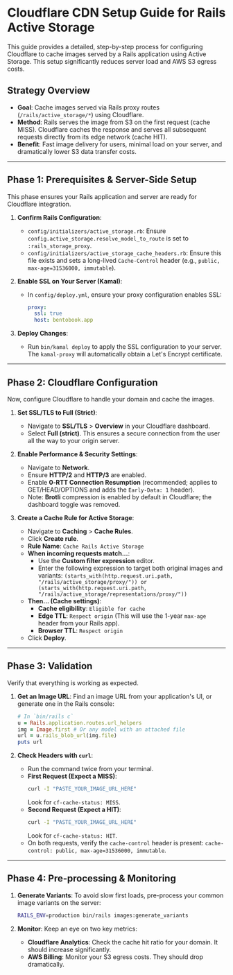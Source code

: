 # Cloudflare CDN Setup Guide for Rails Active Storage

This guide provides a detailed, step-by-step process for configuring Cloudflare to cache images served by a Rails application using Active Storage. This setup significantly reduces server load and AWS S3 egress costs.

## Strategy Overview

-   **Goal**: Cache images served via Rails proxy routes (`/rails/active_storage/*`) using Cloudflare.
-   **Method**: Rails serves the image from S3 on the first request (cache MISS). Cloudflare caches the response and serves all subsequent requests directly from its edge network (cache HIT).
-   **Benefit**: Fast image delivery for users, minimal load on your server, and dramatically lower S3 data transfer costs.

---

## Phase 1: Prerequisites & Server-Side Setup

This phase ensures your Rails application and server are ready for Cloudflare integration.

1.  **Confirm Rails Configuration**:
    -   `config/initializers/active_storage.rb`: Ensure `config.active_storage.resolve_model_to_route` is set to `:rails_storage_proxy`.
    -   `config/initializers/active_storage_cache_headers.rb`: Ensure this file exists and sets a long-lived `Cache-Control` header (e.g., `public, max-age=31536000, immutable`).

2.  **Enable SSL on Your Server (Kamal)**:
    -   In `config/deploy.yml`, ensure your proxy configuration enables SSL:
        ```yaml
        proxy:
          ssl: true
          host: bentobook.app
        ```

3.  **Deploy Changes**:
    -   Run `bin/kamal deploy` to apply the SSL configuration to your server. The `kamal-proxy` will automatically obtain a Let's Encrypt certificate.

---

## Phase 2: Cloudflare Configuration

Now, configure Cloudflare to handle your domain and cache the images.

1.  **Set SSL/TLS to Full (Strict)**:
    -   Navigate to **SSL/TLS** > **Overview** in your Cloudflare dashboard.
    -   Select **Full (strict)**. This ensures a secure connection from the user all the way to your origin server.

2.  **Enable Performance & Security Settings**:
    -   Navigate to **Network**.
    -   Ensure **HTTP/2** and **HTTP/3** are enabled.
    -   Enable **0‑RTT Connection Resumption** (recommended; applies to GET/HEAD/OPTIONS and adds the `Early-Data: 1` header).
    -   Note: **Brotli** compression is enabled by default in Cloudflare; the dashboard toggle was removed.

3.  **Create a Cache Rule for Active Storage**:
    -   Navigate to **Caching** > **Cache Rules**.
    -   Click **Create rule**.
    -   **Rule Name**: `Cache Rails Active Storage`
    -   **When incoming requests match...**:
        -   Use the **Custom filter expression** editor.
        -   Enter the following expression to target both original images and variants:
            `(starts_with(http.request.uri.path, "/rails/active_storage/proxy/")) or (starts_with(http.request.uri.path, "/rails/active_storage/representations/proxy/"))`
    -   **Then... (Cache settings)**:
        -   **Cache eligibility**: `Eligible for cache`
        -   **Edge TTL**: `Respect origin` (This will use the 1-year `max-age` header from your Rails app).
        -   **Browser TTL**: `Respect origin`
    -   Click **Deploy**.

---

## Phase 3: Validation

Verify that everything is working as expected.

1.  **Get an Image URL**: Find an image URL from your application's UI, or generate one in the Rails console:
    ```ruby
    # In `bin/rails c`
    u = Rails.application.routes.url_helpers
    img = Image.first # Or any model with an attached file
    url = u.rails_blob_url(img.file)
    puts url
    ```

2.  **Check Headers with `curl`**:
    -   Run the command twice from your terminal.
    -   **First Request (Expect a MISS)**:
        ```bash
        curl -I "PASTE_YOUR_IMAGE_URL_HERE"
        ```
        Look for `cf-cache-status: MISS`.
    -   **Second Request (Expect a HIT)**:
        ```bash
        curl -I "PASTE_YOUR_IMAGE_URL_HERE"
        ```
        Look for `cf-cache-status: HIT`.
    -   On both requests, verify the `cache-control` header is present: `cache-control: public, max-age=31536000, immutable`.

---

## Phase 4: Pre-processing & Monitoring

1.  **Generate Variants**: To avoid slow first loads, pre-process your common image variants on the server:
    ```bash
    RAILS_ENV=production bin/rails images:generate_variants
    ```

2.  **Monitor**: Keep an eye on two key metrics:
    -   **Cloudflare Analytics**: Check the cache hit ratio for your domain. It should increase significantly.
    -   **AWS Billing**: Monitor your S3 egress costs. They should drop dramatically.
